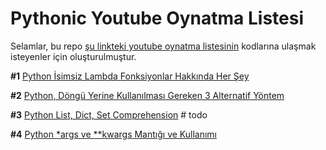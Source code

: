 # Pythonic Youtube Oynatma Listesi

Selamlar, bu repo [şu linkteki youtube oynatma listesinin](https://www.youtube.com/playlist?list=PLglxyKu9SklI6Pmvl5ueM7LUVw_jxgdnO) kodlarına ulaşmak isteyenler için oluşturulmuştur.

**#1** [Python İsimsiz Lambda Fonksiyonlar Hakkında Her Şey](https://youtu.be/Yyh6uK-Hixc)

**#2** [Python, Döngü Yerine Kullanılması Gereken 3 Alternatif Yöntem](https://youtu.be/scgOn9UQD2o)

**#3** [Python List, Dict, Set Comprehension]() # todo

**#4** [Python &ast;args ve &ast;&ast;kwargs Mantığı ve Kullanımı](https://youtu.be/0RMa4x2WLz0)

